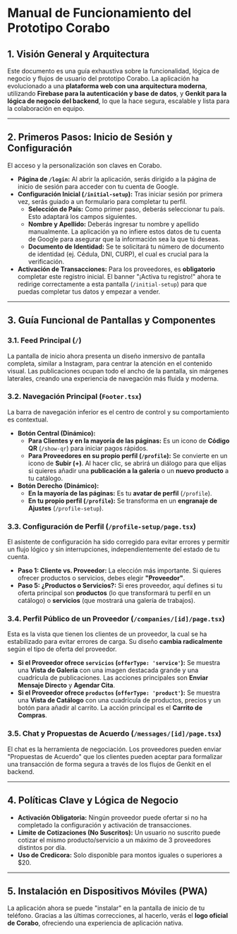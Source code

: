 # Manual de Funcionamiento del Prototipo Corabo

## 1. Visión General y Arquitectura

Este documento es una guía exhaustiva sobre la funcionalidad, lógica de negocio y flujos de usuario del prototipo Corabo. La aplicación ha evolucionado a una **plataforma web con una arquitectura moderna**, utilizando **Firebase para la autenticación y base de datos**, y **Genkit para la lógica de negocio del backend**, lo que la hace segura, escalable y lista para la colaboración en equipo.

---

## 2. Primeros Pasos: Inicio de Sesión y Configuración

El acceso y la personalización son claves en Corabo.

-   **Página de `/login`:** Al abrir la aplicación, serás dirigido a la página de inicio de sesión para acceder con tu cuenta de Google.
-   **Configuración Inicial (`/initial-setup`):** Tras iniciar sesión por primera vez, serás guiado a un formulario para completar tu perfil.
    -   **Selección de País:** Como primer paso, deberás seleccionar tu país. Esto adaptará los campos siguientes.
    -   **Nombre y Apellido:** Deberás ingresar tu nombre y apellido manualmente. La aplicación ya no infiere estos datos de tu cuenta de Google para asegurar que la información sea la que tú deseas.
    -   **Documento de Identidad:** Se te solicitará tu número de documento de identidad (ej. Cédula, DNI, CURP), el cual es crucial para la verificación.
-   **Activación de Transacciones:** Para los proveedores, es **obligatorio** completar este registro inicial. El banner "¡Activa tu registro!" ahora te redirige correctamente a esta pantalla (`/initial-setup`) para que puedas completar tus datos y empezar a vender.

---

## 3. Guía Funcional de Pantallas y Componentes

### 3.1. Feed Principal (`/`)
La pantalla de inicio ahora presenta un diseño inmersivo de pantalla completa, similar a Instagram, para centrar la atención en el contenido visual. Las publicaciones ocupan todo el ancho de la pantalla, sin márgenes laterales, creando una experiencia de navegación más fluida y moderna.

### 3.2. Navegación Principal (`Footer.tsx`)
La barra de navegación inferior es el centro de control y su comportamiento es contextual.

-   **Botón Central (Dinámico):**
    -   **Para Clientes y en la mayoría de las páginas:** Es un icono de **Código QR** (`/show-qr`) para iniciar pagos rápidos.
    -   **Para Proveedores en su propio perfil (`/profile`):** Se convierte en un icono de **Subir (+)**. Al hacer clic, se abrirá un diálogo para que elijas si quieres añadir una **publicación a la galería** o un **nuevo producto** a tu catálogo.
-   **Botón Derecho (Dinámico):**
    -   **En la mayoría de las páginas:** Es tu **avatar de perfil** (`/profile`).
    -   **En tu propio perfil (`/profile`):** Se transforma en un **engranaje de Ajustes** (`/profile-setup`).

### 3.3. Configuración de Perfil (`/profile-setup/page.tsx`)
El asistente de configuración ha sido corregido para evitar errores y permitir un flujo lógico y sin interrupciones, independientemente del estado de tu cuenta.

-   **Paso 1: Cliente vs. Proveedor:** La elección más importante. Si quieres ofrecer productos o servicios, debes elegir **"Proveedor"**.
-   **Paso 5: ¿Productos o Servicios?:** Si eres proveedor, aquí defines si tu oferta principal son **productos** (lo que transformará tu perfil en un catálogo) o **servicios** (que mostrará una galería de trabajos).

### 3.4. Perfil Público de un Proveedor (`/companies/[id]/page.tsx`)
Esta es la vista que tienen los clientes de un proveedor, la cual se ha estabilizado para evitar errores de carga. Su diseño **cambia radicalmente** según el tipo de oferta del proveedor.

-   **Si el Proveedor ofrece `servicios` (`offerType: 'service'`):** Se muestra una **Vista de Galería** con una imagen destacada grande y una cuadrícula de publicaciones. Las acciones principales son **Enviar Mensaje Directo** y **Agendar Cita**.
-   **Si el Proveedor ofrece `productos` (`offerType: 'product'`):** Se muestra una **Vista de Catálogo** con una cuadrícula de productos, precios y un botón para añadir al carrito. La acción principal es el **Carrito de Compras**.

### 3.5. Chat y Propuestas de Acuerdo (`/messages/[id]/page.tsx`)
El chat es la herramienta de negociación. Los proveedores pueden enviar "Propuestas de Acuerdo" que los clientes pueden aceptar para formalizar una transacción de forma segura a través de los flujos de Genkit en el backend.

---

## 4. Políticas Clave y Lógica de Negocio

-   **Activación Obligatoria:** Ningún proveedor puede ofertar si no ha completado la configuración y activación de transacciones.
-   **Límite de Cotizaciones (No Suscritos):** Un usuario no suscrito puede cotizar el mismo producto/servicio a un máximo de 3 proveedores distintos por día.
-   **Uso de Credicora:** Solo disponible para montos iguales o superiores a $20.

---

## 5. Instalación en Dispositivos Móviles (PWA)

La aplicación ahora se puede "instalar" en la pantalla de inicio de tu teléfono. Gracias a las últimas correcciones, al hacerlo, verás el **logo oficial de Corabo**, ofreciendo una experiencia de aplicación nativa.